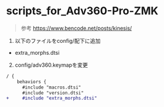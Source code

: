 # scripts_for_Adv360-Pro-ZMK

> 参考 https://www.bencode.net/posts/kinesis/

1. 以下のファイルをconfig/配下に追加

- extra_morphs.dtsi

2. config/adv360.keymapを変更

```diff
/ {
    behaviors {
      #include "macros.dtsi"
      #include "version.dtsi"
+     #include "extra_morphs.dtsi"
```
